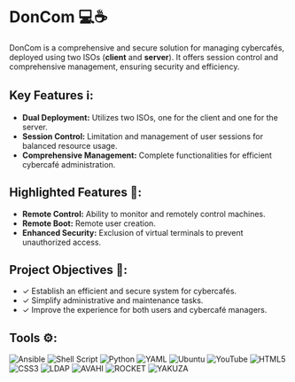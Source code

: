 # DonCom 💻☕️

DonCom is a comprehensive and secure solution for managing cybercafés, deployed using two ISOs (**client** and **server**). It offers session control and comprehensive management, ensuring security and efficiency.

## Key Features ℹ️:
- **Dual Deployment:** Utilizes two ISOs, one for the client and one for the server.
- **Session Control:** Limitation and management of user sessions for balanced resource usage.
- **Comprehensive Management:** Complete functionalities for efficient cybercafé administration.

## Highlighted Features 🚀:
- **Remote Control:** Ability to monitor and remotely control machines.
- **Remote Boot:** Remote user creation.
- **Enhanced Security:** Exclusion of virtual terminals to prevent unauthorized access.

## Project Objectives 🎯:
- &#x2713; Establish an efficient and secure system for cybercafés.
- &#x2713; Simplify administrative and maintenance tasks.
- &#x2713; Improve the experience for both users and cybercafé managers.

## Tools ⚙:
![Ansible](https://img.shields.io/badge/ansible-%231A1918.svg?style=for-the-badge&logo=ansible&logoColor=white)
![Shell Script](https://img.shields.io/badge/shell_script-%23121011.svg?style=for-the-badge&logo=gnu-bash&logoColor=white)
![Python](https://img.shields.io/badge/python-3670A0?style=for-the-badge&logo=python&logoColor=ffdd54)
![YAML](https://img.shields.io/badge/yaml-%23ffffff.svg?style=for-the-badge&logo=yaml&logoColor=151515)
![Ubuntu](https://img.shields.io/badge/Ubuntu-E95420?style=for-the-badge&logo=ubuntu&logoColor=white)
![YouTube](https://img.shields.io/badge/YouTube-%23FF0000.svg?style=for-the-badge&logo=YouTube&logoColor=white)
![HTML5](https://img.shields.io/badge/html5-%23E34F26.svg?style=for-the-badge&logo=html5&logoColor=white)
![CSS3](https://img.shields.io/badge/css3-%231572B6.svg?style=for-the-badge&logo=css3&logoColor=white)
![LDAP](https://img.shields.io/badge/LDAP-green?style=for-the-badge&logo=listmonk)
![AVAHI](https://img.shields.io/badge/Avahi-red?style=for-the-badge&logo=academia)
![ROCKET](https://img.shields.io/badge/Rocket-orange?style=for-the-badge&logo=rocket)
![YAKUZA](https://img.shields.io/badge/Yakuza-gray?style=for-the-badge&logo=framework)





